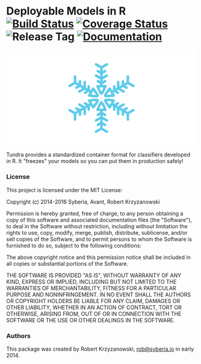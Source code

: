 Deployable Models in R [![Build Status](https://img.shields.io/travis/syberia/tundra.svg)](https://travis-ci.org/syberia/tundra.svg?branch=master) [![Coverage Status](https://img.shields.io/coveralls/syberia/tundra.svg)](https://coveralls.io/r/syberia/tundra) ![Release Tag](https://img.shields.io/github/tag/syberia/tundra.svg) [![Documentation](https://img.shields.io/badge/rocco--docs-%E2%9C%93-blue.svg)](http://syberia.github.io/tundra/)
======

![tundra logo](inst/images/tundra.gif)

Tundra provides a standardized container format for classifiers developed in R. It "freezes"
your models so you can put them in production safely!

### License

This project is licensed under the MIT License:

Copyright (c) 2014-2016 Syberia, Avant, Robert Krzyzanowski

Permission is hereby granted, free of charge, to any person obtaining
a copy of this software and associated documentation files (the
"Software"), to deal in the Software without restriction, including
without limitation the rights to use, copy, modify, merge, publish,
distribute, sublicense, and/or sell copies of the Software, and to
permit persons to whom the Software is furnished to do so, subject to
the following conditions:

The above copyright notice and this permission notice shall be included
in all copies or substantial portions of the Software.

THE SOFTWARE IS PROVIDED "AS IS", WITHOUT WARRANTY OF ANY KIND,
EXPRESS OR IMPLIED, INCLUDING BUT NOT LIMITED TO THE WARRANTIES OF
MERCHANTABILITY, FITNESS FOR A PARTICULAR PURPOSE AND NONINFRINGEMENT.
IN NO EVENT SHALL THE AUTHORS OR COPYRIGHT HOLDERS BE LIABLE FOR ANY
CLAIM, DAMAGES OR OTHER LIABILITY, WHETHER IN AN ACTION OF CONTRACT,
TORT OR OTHERWISE, ARISING FROM, OUT OF OR IN CONNECTION WITH THE
SOFTWARE OR THE USE OR OTHER DEALINGS IN THE SOFTWARE.

### Authors

This package was created by Robert Krzyzanowski, rob@syberia.io in early 2014.

